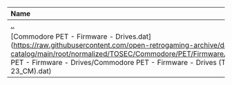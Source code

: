 |Name|Size|
|:---|---:|
|[..](../index.html)|DIR|
|[Commodore PET - Firmware - Drives.dat](https://raw.githubusercontent.com/open-retrogaming-archive/dat-catalog/main/root/normalized/TOSEC/Commodore/PET/Firmware/Drives/Commodore PET - Firmware - Drives/Commodore PET - Firmware - Drives (TOSEC-v2019-04-23_CM).dat)|17661|
